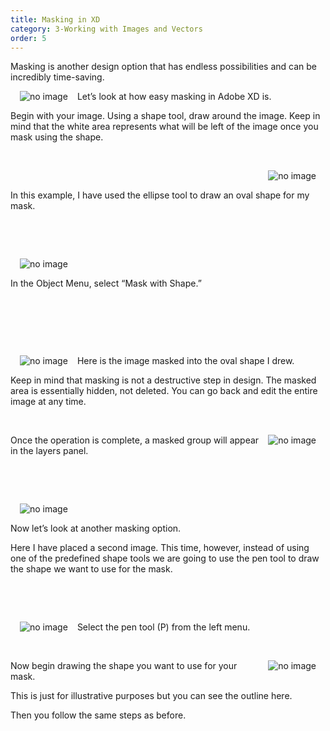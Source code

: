 ```yaml
---
title: Masking in XD
category: 3-Working with Images and Vectors
order: 5
---
```


Masking is another design option that has endless possibilities and can be incredibly time-saving.  

<img style="padding: 0px 15px;float:left;" src="https://iwilfried.github.io/Adobe-XD-eBook/images/XD-Mask-01.png" alt="no image"/>Let’s look at how easy masking in Adobe XD is.

Begin with your image. Using a shape tool, draw around the image. Keep in mind that the white area represents what will be left of the image once you mask using the shape.

&nbsp;   

<img style="padding: 0px 15px;float:right;" src="https://iwilfried.github.io/Adobe-XD-eBook/images/XD-Mask-02.png" alt="no image"/>  

&nbsp;   


In this example, I have used the ellipse tool to draw an oval shape for my mask.  

&nbsp;   

&nbsp;   


<img style="padding: 0px 15px;float:left;" src="https://iwilfried.github.io/Adobe-XD-eBook/images/XD-Mask-03.png" alt="no image"/>  

&nbsp;   

In the Object Menu, select “Mask with Shape.”   

&nbsp;   

&nbsp;   

&nbsp;   


<img style="padding: 0px 15px;float:left;" src="https://iwilfried.github.io/Adobe-XD-eBook/images/XD-Mask-04.png" alt="no image"/>Here is the image masked into the oval shape I drew.

Keep in mind that masking is not a destructive step in design. The masked area is essentially hidden, not deleted. You can go back and edit the entire image at any time.  

&nbsp;   

<img style="padding: 0px 15px;float:right;" src="https://iwilfried.github.io/Adobe-XD-eBook/images/XD-Mask-05.png" alt="no image"/>  

Once the operation is complete, a masked group will appear in the layers panel.  

&nbsp;   

&nbsp;   

<img style="padding: 0px 15px;float:left;" src="https://iwilfried.github.io/Adobe-XD-eBook/images/XD-Mask-06.png" alt="no image"/>  

&nbsp;   


Now let’s look at another masking option.

Here I have placed a second image. This time, however, instead of using one of the predefined shape tools we are going to use the pen tool to draw the shape we want to use for the mask.


&nbsp;   

&nbsp;   



<img style="padding: 0px 15px;float:left;" src="https://iwilfried.github.io/Adobe-XD-eBook/images/XD-Mask-07.png" alt="no image"/>  

Select the pen tool (P) from the left menu.  

&nbsp;   

<img style="padding: 0px 15px;float:right;" src="https://iwilfried.github.io/Adobe-XD-eBook/images/XD-Mask-08.png" alt="no image"/>  

Now begin drawing the shape you want to use for your mask.

This is just for illustrative purposes but you can see the outline here.

Then you follow the same steps as before.

&nbsp;   

&nbsp;   
